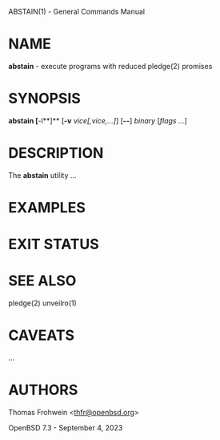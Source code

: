 ABSTAIN(1) - General Commands Manual

# NAME

**abstain** - execute programs with reduced
pledge(2)
promises

# SYNOPSIS

**abstain&nbsp;\[**-l**]**
\[**-v**&nbsp;*vice\[,vice,...]*]
\[**--**]
*binary*&nbsp;\[*flags*&nbsp;*...*]

# DESCRIPTION

The
**abstain**
utility ...

# EXAMPLES

# EXIT STATUS

# SEE ALSO

pledge(2)
unveilro(1)

# CAVEATS

...

# AUTHORS

Thomas Frohwein &lt;[thfr@openbsd.org](mailto:thfr@openbsd.org)&gt;

OpenBSD 7.3 - September 4, 2023
